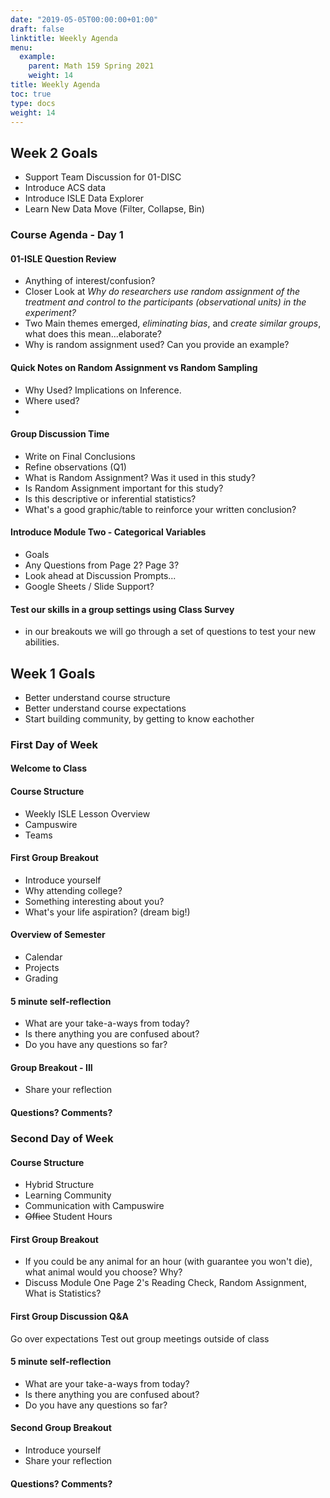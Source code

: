```yaml
---
date: "2019-05-05T00:00:00+01:00"
draft: false
linktitle: Weekly Agenda
menu:
  example:
    parent: Math 159 Spring 2021
    weight: 14
title: Weekly Agenda
toc: true
type: docs
weight: 14
---
```


## Week 2 Goals
- Support Team Discussion for 01-DISC
- Introduce ACS data
- Introduce ISLE Data Explorer
- Learn New Data Move (Filter, Collapse, Bin)

### Course Agenda - Day 1

#### 01-ISLE Question Review
- Anything of interest/confusion?
- Closer Look at *Why do researchers use random assignment of the treatment and control to the participants (observational units) in the experiment?*
- Two Main themes emerged, *eliminating bias*, and *create similar groups*, what does this mean...elaborate?
- Why is random assignment used?  Can you provide an example?

#### Quick Notes on Random Assignment vs Random Sampling
- Why Used?  Implications on Inference.
- Where used?
- 

#### Group Discussion Time
- Write on Final Conclusions
- Refine observations (Q1)
- What is Random Assignment?  Was it used in this study?  
- Is Random Assignment important for this study?
- Is this descriptive or inferential statistics?
- What's a good graphic/table to reinforce your written conclusion?

#### Introduce Module Two - Categorical Variables
- Goals
- Any Questions from Page 2?  Page 3?
- Look ahead at Discussion Prompts...
- Google Sheets / Slide Support?

#### Test our skills in a group settings using Class Survey
- in our breakouts we will go through a set of questions to test your new abilities.


## Week 1 Goals
- Better understand course structure
- Better understand course expectations
- Start building community, by getting to know eachother

### First Day of Week

#### Welcome to Class

#### Course Structure
- Weekly ISLE Lesson Overview
- Campuswire 
- Teams

#### First Group Breakout
- Introduce yourself
- Why attending college?
- Something interesting about you?
- What's your life aspiration? (dream big!)

#### Overview of Semester
- Calendar
- Projects
- Grading
  
#### 5 minute self-reflection
- What are your take-a-ways from today?
- Is there anything you are confused about?
- Do you have any questions so far?  
  
#### Group Breakout - III
- Share your reflection

#### Questions?  Comments?


### Second Day of Week


#### Course Structure
- Hybrid Structure
- Learning Community
- Communication with Campuswire
- ~~Office~~ Student Hours

#### First Group Breakout
- If you could be any animal for an hour (with guarantee you won't die), what animal would you choose? Why?
- Discuss Module One Page 2's Reading Check, Random Assignment, What is Statistics?
  
#### First Group Discussion Q&A  
Go over expectations
Test out group meetings outside of class
  
#### 5 minute self-reflection
- What are your take-a-ways from today?
- Is there anything you are confused about?
- Do you have any questions so far?   
  
#### Second Group Breakout 
- Introduce yourself
- Share your reflection

#### Questions?  Comments?







